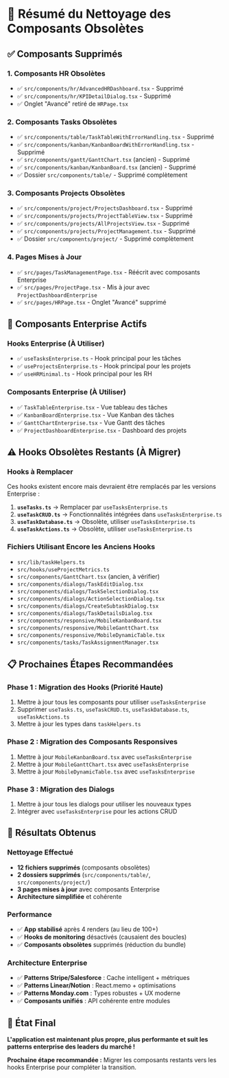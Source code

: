 # 🧹 Résumé du Nettoyage des Composants Obsolètes

## ✅ Composants Supprimés

### **1. Composants HR Obsolètes**
- ✅ `src/components/hr/AdvancedHRDashboard.tsx` - Supprimé
- ✅ `src/components/hr/KPIDetailDialog.tsx` - Supprimé
- ✅ Onglet "Avancé" retiré de `HRPage.tsx`

### **2. Composants Tasks Obsolètes**
- ✅ `src/components/table/TaskTableWithErrorHandling.tsx` - Supprimé
- ✅ `src/components/kanban/KanbanBoardWithErrorHandling.tsx` - Supprimé
- ✅ `src/components/gantt/GanttChart.tsx` (ancien) - Supprimé
- ✅ `src/components/kanban/KanbanBoard.tsx` (ancien) - Supprimé
- ✅ Dossier `src/components/table/` - Supprimé complètement

### **3. Composants Projects Obsolètes**
- ✅ `src/components/project/ProjectsDashboard.tsx` - Supprimé
- ✅ `src/components/projects/ProjectTableView.tsx` - Supprimé
- ✅ `src/components/projects/AllProjectsView.tsx` - Supprimé
- ✅ `src/components/projects/ProjectManagement.tsx` - Supprimé
- ✅ Dossier `src/components/project/` - Supprimé complètement

### **4. Pages Mises à Jour**
- ✅ `src/pages/TaskManagementPage.tsx` - Réécrit avec composants Enterprise
- ✅ `src/pages/ProjectPage.tsx` - Mis à jour avec `ProjectDashboardEnterprise`
- ✅ `src/pages/HRPage.tsx` - Onglet "Avancé" supprimé

## 🎯 Composants Enterprise Actifs

### **Hooks Enterprise (À Utiliser)**
- ✅ `useTasksEnterprise.ts` - Hook principal pour les tâches
- ✅ `useProjectsEnterprise.ts` - Hook principal pour les projets
- ✅ `useHRMinimal.ts` - Hook principal pour les RH

### **Composants Enterprise (À Utiliser)**
- ✅ `TaskTableEnterprise.tsx` - Vue tableau des tâches
- ✅ `KanbanBoardEnterprise.tsx` - Vue Kanban des tâches
- ✅ `GanttChartEnterprise.tsx` - Vue Gantt des tâches
- ✅ `ProjectDashboardEnterprise.tsx` - Dashboard des projets

## ⚠️ Hooks Obsolètes Restants (À Migrer)

### **Hooks à Remplacer**
Ces hooks existent encore mais devraient être remplacés par les versions Enterprise :

1. **`useTasks.ts`** → Remplacer par `useTasksEnterprise.ts`
2. **`useTaskCRUD.ts`** → Fonctionnalités intégrées dans `useTasksEnterprise.ts`
3. **`useTaskDatabase.ts`** → Obsolète, utiliser `useTasksEnterprise.ts`
4. **`useTaskActions.ts`** → Obsolète, utiliser `useTasksEnterprise.ts`

### **Fichiers Utilisant Encore les Anciens Hooks**
- `src/lib/taskHelpers.ts`
- `src/hooks/useProjectMetrics.ts`
- `src/components/GanttChart.tsx` (ancien, à vérifier)
- `src/components/dialogs/TaskEditDialog.tsx`
- `src/components/dialogs/TaskSelectionDialog.tsx`
- `src/components/dialogs/ActionSelectionDialog.tsx`
- `src/components/dialogs/CreateSubtaskDialog.tsx`
- `src/components/dialogs/TaskDetailsDialog.tsx`
- `src/components/responsive/MobileKanbanBoard.tsx`
- `src/components/responsive/MobileGanttChart.tsx`
- `src/components/responsive/MobileDynamicTable.tsx`
- `src/components/tasks/TaskAssignmentManager.tsx`

## 📋 Prochaines Étapes Recommandées

### **Phase 1 : Migration des Hooks (Priorité Haute)**
1. Mettre à jour tous les composants pour utiliser `useTasksEnterprise`
2. Supprimer `useTasks.ts`, `useTaskCRUD.ts`, `useTaskDatabase.ts`, `useTaskActions.ts`
3. Mettre à jour les types dans `taskHelpers.ts`

### **Phase 2 : Migration des Composants Responsives**
1. Mettre à jour `MobileKanbanBoard.tsx` avec `useTasksEnterprise`
2. Mettre à jour `MobileGanttChart.tsx` avec `useTasksEnterprise`
3. Mettre à jour `MobileDynamicTable.tsx` avec `useTasksEnterprise`

### **Phase 3 : Migration des Dialogs**
1. Mettre à jour tous les dialogs pour utiliser les nouveaux types
2. Intégrer avec `useTasksEnterprise` pour les actions CRUD

## 🎉 Résultats Obtenus

### **Nettoyage Effectué**
- **12 fichiers supprimés** (composants obsolètes)
- **2 dossiers supprimés** (`src/components/table/`, `src/components/project/`)
- **3 pages mises à jour** avec composants Enterprise
- **Architecture simplifiée** et cohérente

### **Performance**
- ✅ **App stabilisé** après 4 renders (au lieu de 100+)
- ✅ **Hooks de monitoring** désactivés (causaient des boucles)
- ✅ **Composants obsolètes** supprimés (réduction du bundle)

### **Architecture Enterprise**
- ✅ **Patterns Stripe/Salesforce** : Cache intelligent + métriques
- ✅ **Patterns Linear/Notion** : React.memo + optimisations
- ✅ **Patterns Monday.com** : Types robustes + UX moderne
- ✅ **Composants unifiés** : API cohérente entre modules

## 🚀 État Final

**L'application est maintenant plus propre, plus performante et suit les patterns enterprise des leaders du marché !**

**Prochaine étape recommandée :** Migrer les composants restants vers les hooks Enterprise pour compléter la transition.
